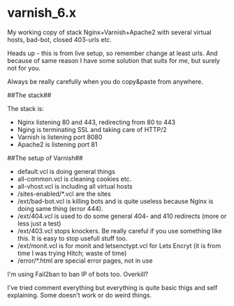 # varnish_6.x
My working copy of stack Nginx+Varnish+Apache2 with several virtual hosts, bad-bot, closed 403-urls etc.

Heads up - this is from live setup, so remember change at least urls.
And because of same reason I have some solution that suits for me, but surely not for you.

Always be really carefully when you do copy&paste from anywhere.

##The stack##

The stack is:
- Nginx listening 80 and 443, redirecting from 80 to 443
- Nging is terminating SSL and taking care of HTTP/2
- Varnish is listening port 8080
- Apache2 is listening port 81

##The setup of Varnish##
- default.vcl is doing general things
- all-common.vcl is cleaning cookies etc.
- all-vhost.vcl is including all virtual hosts
- /sites-enabled/*.vcl are the sites
- /ext/bad-bot.vcl is killing bots and is quite useless because Nginx is doing same thing (error 444). 
- /ext/404.vcl is used to do some general 404- and 410 redirects (more or less just a test)
- /ext/403.vcl stops knockers. Be really careful if you use something like this. It is easy to stop usefull stuff too.
- /ext/monit.vcl is for monit and letsenctypt.vcl for Lets Encryt (it is from time I was trying Hitch; waste of time)
- /error/*.html are special error pages, not in use

I'm using Fail2ban to ban IP of bots too. Overkill?

I've tried comment everything but everything is quite basic thigs and self explaining. Some doesn't work or do weird things.

